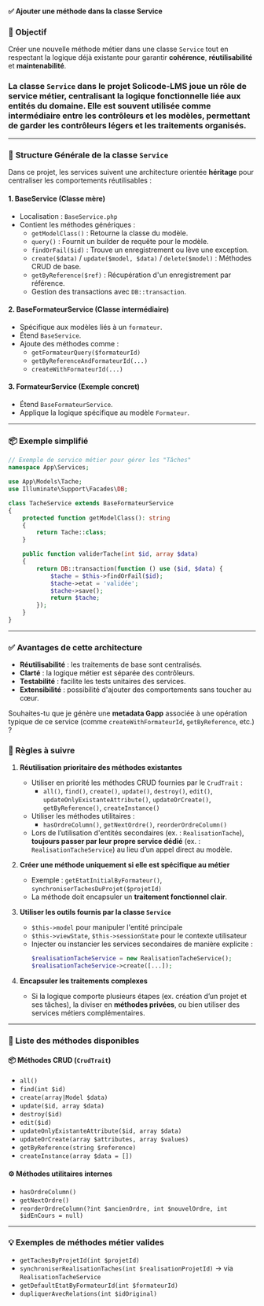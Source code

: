 
#### ✅ Ajouter une méthode dans la classe Service

### 🎯 Objectif  
Créer une nouvelle méthode métier dans une classe `Service` tout en respectant la logique déjà existante pour garantir **cohérence**, **réutilisabilité** et **maintenabilité**.



### La **classe `Service`** dans le projet Solicode-LMS joue un rôle de **service métier**, centralisant la logique fonctionnelle liée aux entités du domaine. Elle est souvent utilisée comme intermédiaire entre les contrôleurs et les modèles, permettant de garder les contrôleurs légers et les traitements organisés.

---

### 🎯 **Structure Générale de la classe `Service`**

Dans ce projet, les services suivent une architecture orientée **héritage** pour centraliser les comportements réutilisables :

#### 1. **BaseService** (Classe mère)
- Localisation : `BaseService.php`
- Contient les méthodes génériques :
  - `getModelClass()` : Retourne la classe du modèle.
  - `query()` : Fournit un builder de requête pour le modèle.
  - `findOrFail($id)` : Trouve un enregistrement ou lève une exception.
  - `create($data)` / `update($model, $data)` / `delete($model)` : Méthodes CRUD de base.
  - `getByReference($ref)` : Récupération d'un enregistrement par référence.
  - Gestion des transactions avec `DB::transaction`.

#### 2. **BaseFormateurService** (Classe intermédiaire)
- Spécifique aux modèles liés à un `formateur`.
- Étend `BaseService`.
- Ajoute des méthodes comme :
  - `getFormateurQuery($formateurId)`
  - `getByReferenceAndFormateurId(...)`
  - `createWithFormateurId(...)`

#### 3. **FormateurService** (Exemple concret)
- Étend `BaseFormateurService`.
- Applique la logique spécifique au modèle `Formateur`.

---

### 📦 **Exemple simplifié**

```php
// Exemple de service métier pour gérer les "Tâches"
namespace App\Services;

use App\Models\Tache;
use Illuminate\Support\Facades\DB;

class TacheService extends BaseFormateurService
{
    protected function getModelClass(): string
    {
        return Tache::class;
    }

    public function validerTache(int $id, array $data)
    {
        return DB::transaction(function () use ($id, $data) {
            $tache = $this->findOrFail($id);
            $tache->etat = 'validée';
            $tache->save();
            return $tache;
        });
    }
}
```

---

### ✅ **Avantages de cette architecture**

- **Réutilisabilité** : les traitements de base sont centralisés.
- **Clarté** : la logique métier est séparée des contrôleurs.
- **Testabilité** : facilite les tests unitaires des services.
- **Extensibilité** : possibilité d'ajouter des comportements sans toucher au cœur.

Souhaites-tu que je génère une **metadata Gapp** associée à une opération typique de ce service (comme `createWithFormateurId`, `getByReference`, etc.) ?


### 🧱 Règles à suivre

1. **Réutilisation prioritaire des méthodes existantes**
   - Utiliser en priorité les méthodes CRUD fournies par le `CrudTrait` :
     - `all()`, `find()`, `create()`, `update()`, `destroy()`, `edit()`, `updateOnlyExistanteAttribute()`, `updateOrCreate()`, `getByReference()`, `createInstance()`
   - Utiliser les méthodes utilitaires :
     - `hasOrdreColumn()`, `getNextOrdre()`, `reorderOrdreColumn()`
   - Lors de l’utilisation d'entités secondaires (ex. : `RealisationTache`), **toujours passer par leur propre service dédié** (ex. : `RealisationTacheService`) au lieu d’un appel direct au modèle.

2. **Créer une méthode uniquement si elle est spécifique au métier**
   - Exemple : `getEtatInitialByFormateur()`, `synchroniserTachesDuProjet($projetId)`
   - La méthode doit encapsuler un **traitement fonctionnel clair**.

3. **Utiliser les outils fournis par la classe `Service`**
   - `$this->model` pour manipuler l'entité principale
   - `$this->viewState`, `$this->sessionState` pour le contexte utilisateur
   - Injecter ou instancier les services secondaires de manière explicite :
     ```php
     $realisationTacheService = new RealisationTacheService();
     $realisationTacheService->create([...]);
     ```

4. **Encapsuler les traitements complexes**
   - Si la logique comporte plusieurs étapes (ex. création d’un projet et ses tâches), la diviser en **méthodes privées**, ou bien utiliser des services métiers complémentaires.

---

### 🧰 Liste des méthodes disponibles

#### 📦 Méthodes CRUD (`CrudTrait`)

- `all()`
- `find(int $id)`
- `create(array|Model $data)`
- `update($id, array $data)`
- `destroy($id)`
- `edit($id)`
- `updateOnlyExistanteAttribute($id, array $data)`
- `updateOrCreate(array $attributes, array $values)`
- `getByReference(string $reference)`
- `createInstance(array $data = [])`

#### ⚙️ Méthodes utilitaires internes

- `hasOrdreColumn()`
- `getNextOrdre()`
- `reorderOrdreColumn(?int $ancienOrdre, int $nouvelOrdre, int $idEnCours = null)`

---

### 💡 Exemples de méthodes métier valides

- `getTachesByProjetId(int $projetId)`
- `synchroniserRealisationTaches(int $realisationProjetId)` → via `RealisationTacheService`
- `getDefaultEtatByFormateurId(int $formateurId)`
- `dupliquerAvecRelations(int $idOriginal)`


